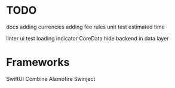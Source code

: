 #  TODO

docs
    adding currencies
    adding fee rules
unit test
estimated time

linter
ui test
loading indicator
CoreData
hide backend in data layer


# Frameworks
SwiftUI
Combine
Alamofire
Swinject

